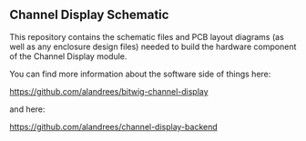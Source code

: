 Channel Display Schematic
------------------------------

This repository contains the schematic files and PCB layout diagrams (as well as any enclosure design files) needed to build the hardware component of the Channel Display module.

You can find more information about the software side of things here:

https://github.com/alandrees/bitwig-channel-display

and here:

https://github.com/alandrees/channel-display-backend